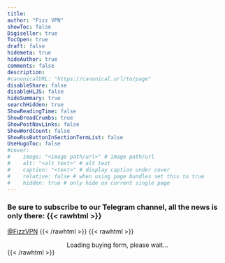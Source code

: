 ```yaml
---
title: 
author: "Fizz VPN"
showToc: false
Digiseller: true
TocOpen: true
draft: false
hidemeta: true
hideAuthor: true
comments: false
description: 
#canonicalURL: "https://canonical.url/to/page"
disableShare: false
disableHLJS: false
hideSummary: true
searchHidden: true
ShowReadingTime: false
ShowBreadCrumbs: true
ShowPostNavLinks: false
ShowWordCount: false
ShowRssButtonInSectionTermList: false
UseHugoToc: false
#cover:
#    image: "<image path/url>" # image path/url
#    alt: "<alt text>" # alt text
#    caption: "<text>" # display caption under cover
#    relative: false # when using page bundles set this to true
#    hidden: true # only hide on current single page
---
```

### Be sure to subscribe to our Telegram channel, all the news is only there: {{< rawhtml >}}
<a href="https://t.me/FizzVPN" target="_blank" title="Fizz VPN">@FizzVPN</a>
{{< /rawhtml >}}
{{< rawhtml >}}
<center>
<div class="digiseller-buy-standalone" data-id="3700071" data-owner="0" data-lang="en-US" data-img="0" data-img-size="180" data-name="1" data-price="1" data-no-price="0">Loading buying form, please wait...</div>
</center>
{{< /rawhtml >}}